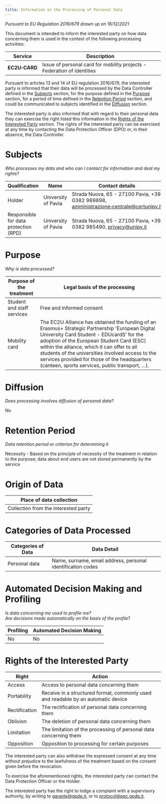 ```yaml
---
title: Information on the Processing of Personal Data
---
```


_Pursuant to EU Regulation 2016/679 drawn up on 16/12/2021_

This document is intended to inform the interested party on how data concerning them is used in the context of the
following processing activities:

| Service       | Description                                                  |
|---------------| ------------------------------------------------------------ |
| **EC2U‑CARD** | Issue of personal card for mobility projects - Federation of identities |

Pursuant to articles 13 and 14 of EU regulation 2016/679, the interested party is informed that their data will be
processed by the Data Controller defined in the [Subjects](#subjects) section, for the purpose defined in the
[Purpose](#purpose) section, for a period of time defined in the [Retention Period](#retention-period) section, and could
be communicated to subjects identified in the [Diffusion](#diffusion) section.

The interested party is also informed that with regard to their personal data they can exercise the right listed this
information in the [Rights of the Interested Party](#rights) section. The rights of the interested party can be exercised
at any time by contacting the Data Protection Officer (DPO) or, in their absence, the Data Controller.

# Subjects

_Who processes my data and who can I contact for information and deal my rights?_

| Qualification                         | Name                | Contact details                                                                                                                        |
| ------------------------------------- | ------------------- |----------------------------------------------------------------------------------------------------------------------------------------|
| Holder                                | University of Pavia | Strada Nuova, 65 - 27100 Pavia, +39 0382 989898, [amministrazione‑centrale@certunipv.it](mailto:amministrazione-centrale@certunipv.it) |
| Responsible for data protection (RPD) | University of Pavia | Strada Nuova, 65 - 27100 Pavia, +39 0382 985490, [privacy@unipv.it](mailto:privacy@unipv.it)                                           |

# Purpose

_Why is data processed?_

|Purpose of the treatment| Legal basis of the processing |
|---|------------------------------|
|Student and staff services|Free and informed consent     |
| Mobility card                         |     The EC2U Alliance has obtained the funding of an Erasmus+ Strategic Partnership 'European Digital University Card Student - EDUcardS' for the adoption of the European Student Card (ESC) within the alliance, which it can offer to all students of the universities involved access to the services provided for those of the headquarters (canteen, sports services, public transport, …).                         |

# Diffusion

_Does processing involves diffusion of personal data?_

No

# Retention Period

_Data retention period or criterion for determining it_

Necessity - Based on the principle of necessity of the treatment in relation to the purpose; data about end users are not
stored permanently by the service

# Origin of Data

| Place of data collection             |
| ------------------------------------ |
| Collection from the interested party |

# Categories of Data Processed

| Categories of Data | Data Detail                                                 |
| ------------------ | ----------------------------------------------------------- |
| Personal data      | Name, surname, email address, personal identification codes |

# Automated Decision Making and Profiling

_Is data concerning me used to profile me?  
Are decisions made automatically on the basis of the profile_?

| Profiling | Automated Decision Making |
| --------- | ------------------------- |
| No        | No                        |

# Rights of the Interested Party

| Right         | Action                                                       |
| ------------- | ------------------------------------------------------------ |
| Access        | Access to personal data concerning them                      |
| Portability   | Receive in a structured format, commonly used and readable by an automatic device |
| Rectification | The rectification of personal data concerning them           |
| Oblivion      | The deletion of personal data concerning them                |
| Limitation    | The limitation of the processing of personal data concerning them |
| Opposition    | Opposition to processing for certain purposes                |

The interested party can also withdraw the expressed consent at any time without prejudice to the lawfulness of the
treatment based on the consent given before the revocation.

To exercise the aforementioned rights, the interested party can contact the Data Protection Officer or the Holder.

The interested party has the right to lodge a complaint with a supervisory authority, by writing
to [garante@gpdp.it](mailto:garante@gpdp.it), or to [protocol@pec.gpdp.it](mailto:protocol@pec.gpdp.it ).